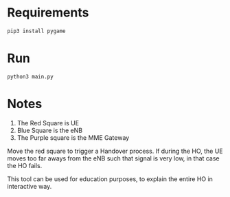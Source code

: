 # Requirements
`pip3 install pygame`

# Run
`python3 main.py`

# Notes
1. The Red Square is UE
2. Blue Square is the eNB
3. The Purple square is the MME Gateway

Move the red square to trigger a Handover process.
If during the HO, the UE moves too far aways from the eNB such that signal is very low, in that case the HO fails.

This tool can be used for education purposes, to explain the entire HO in interactive way. 